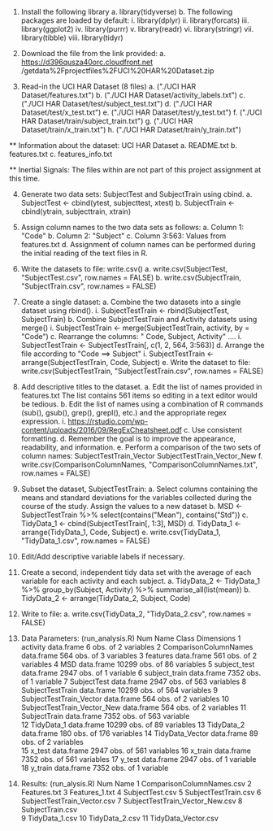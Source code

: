1.	Install the following library
      a.	library(tidyverse)
      b.	The following packages are loaded by default:
            i.	   library(dplyr)
            ii.	library(forcats)
            iii.	library(ggplot2)
            iv.	library(purrr)
            v.	   library(readr)
            vi.	library(stringr)
            vii.	library(tibble)
            viii.	library(tidyr)

2.	Download the file from the link provided:
      a.	https://d396qusza40orc.cloudfront.net
            /getdata%2Fprojectfiles%2FUCI%20HAR%20Dataset.zip

3.	Read-in the UCI HAR Dataset (8 files)
      a.	("./UCI HAR Dataset/features.txt")
      b.	("./UCI HAR Dataset/activity_labels.txt")
      c.	("./UCI HAR Dataset/test/subject_test.txt")
      d.	("./UCI HAR Dataset/test/x_test.txt")
      e.	("./UCI HAR Dataset/test/y_test.txt")
      f.	("./UCI HAR Dataset/train/subject_train.txt")
      g.	("./UCI HAR Dataset/train/x_train.txt")
      h.	("./UCI HAR Dataset/train/y_train.txt")

** Information about the dataset: UCI HAR Dataset
      a. README.txt
      b.	features.txt 
      c. features_info.txt

** Inertial Signals: The files within are not part of this project assignment 
                     at this time.

4.	Generate two data sets: SubjectTest and SubjectTrain using cbind.
      a.	SubjectTest <- cbind(ytest, subjecttest, xtest)
      b.	SubjectTrain <- cbind(ytrain, subjecttrain,  xtrain)

5.	Assign column names to the two data sets as follows:
      a.	Column 1:      "Code"
      b.	Column 2:      "Subject"
      c.	Column 3:563:  Values from features.txt
      d.	Assignment of column names can be performed during the initial 
            reading of the text files in R.

6.	Write the datasets to file: write.csv()
      a.	write.csv(SubjectTest, "SubjectTest.csv", row.names = FALSE)
      b.	write.csv(SubjectTrain, "SubjectTrain.csv", row.names = FALSE)

7.	Create a single dataset:
      a.	Combine the two datasets into a single dataset using rbind().
            i.	SubjectTestTrain <- rbind(SubjectTest, SubjectTrain)
      b.	Combine SubjectTestTrain and Activity datasets using merge()
            i.	SubjectTestTrain <- merge(SubjectTestTrain, activity, by = "Code")
      c.	Rearrange the columns: " Code, Subject, Activity" ....
            i.	SubjectTestTrain <- SubjectTestTrain[, c(1, 2, 564, 3:563)]
      d.	Arrange the file according to "Code ==> Subject"
            i.	SubjectTestTrain <- arrange(SubjectTestTrain, Code, Subject)
      e.	Write the dataset to file: write.csv(SubjectTestTrain, "SubjectTestTrain.csv", row.names = FALSE)

8.	Add descriptive titles to the dataset.
      a.	Edit the list of names provided in features.txt The list contains 561
            items so editing in a text editor would be tedious.
      b.	Edit the list of names using a combination of R commands (sub(), 
            gsub(), grep(), grepl(), etc.) and the appropriate regex expression.
            i.	https://rstudio.com/wp-content/uploads/2016/09/RegExCheatsheet.pdf
      c.	Use consistent formatting.
      d.	Remember the goal is to improve the appearance, readability, and 
            information.
      e. Perform a comparison of the two sets of column names:
            SubjectTestTrain_Vector
            SubjectTestTrain_Vector_New
      f. write.csv(ComparisonColumnNames, "ComparisonColumnNames.txt", row.names = FALSE)

9.	Subset the dataset, SubjectTestTrain: 
      a.	Select columns containing the means and standard deviations for the 
            variables collected during the course of the study. Assign the values 
            to a new dataset
      b.	MSD <- SubjectTestTrain %>% select(contains("Mean"), contains("Std"))
      c.	TidyData_1 <- cbind(SubjectTestTrain[, 1:3], MSD)
      d.	TidyData_1 <- arrange(TidyData_1, Code, Subject)
      e.	write.csv(TidyData_1, "TidyData_1.csv", row.names = FALSE)

10.	Edit/Add descriptive variable labels if necessary.

11.	Create a second, independent tidy data set with the average of each 
      variable for each activity and each subject.
      a.	TidyData_2 <- TidyData_1 %>%
         	   group_by(Subject, Activity) %>%
   	         summarise_all(list(mean))
      b.	TidyData_2 <- arrange(TidyData_2, Subject, Code)      

12.   Write to file:
	a.    write.csv(TidyData_2, "TidyData_2.csv", row.names = FALSE)

13.   Data Parameters: (run_analysis.R)
      Num	Name	                           Class	                  Dimensions
      1	   activity	                        data.frame	            6 obs. of  2 variables
      2     ComparisonColumnNames            data.frame              564 obs. of 3 variables
      3	   features	                        data.frame	            561 obs. of  2 variables
      4     MSD                              data.frame              10299 obs. of 86 variables
      5	   subject_test	                  data.frame	            2947 obs. of  1 variable
      6	   subject_train	                  data.frame	            7352 obs. of  1 variable
      7	   SubjectTest	                     data.frame        	   2947 obs. of  563 variables
      8	   SubjectTestTrain	               data.frame	            10299 obs. of 564 variables
      9     SubjectTestTrain_Vector          data.frame              564 obs. of 2 variables
      10    SubjectTestTrain_Vector_New      data.frame              564 obs. of 2 variables
      11	   SubjectTrain	                  data.frame	            7352 obs. of  563 variable      
      12	   TidyData_1   	                  data.frame	            10299 obs. of 89 variables
      13	   TidyData_2     	               data.frame 	            180 obs. of  176 variables
      14    TidyData_Vector                  data.frame              89 obs. of 2 variables         
      15    x_test	                        data.frame	            2947 obs. of  561 variables
      16	   x_train	                        data.frame        	   7352 obs. of  561 variables
      17	   y_test	                        data.frame	            2947 obs. of  1 variable
      18	   y_train	                        data.frame	            7352 obs. of  1 variable


14.   Results: (run_alysis.R)
      Num   Name
      1     ComparisonColumnNames.csv
      2     Features.txt
      3     Features_1.txt
      4     SubjectTest.csv
      5     SubjectTestTrain.csv
      6     SubjectTestTrain_Vector.csv
      7     SubjectTestTrain_Vector_New.csv
      8     SubjectTrain.csv    
      9     TidyData_1.csv
      10    TidyData_2.csv
      11    TidyData_Vector.csv


